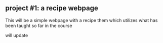 <h2>project #1: a recipe webpage</h2>
<p>This will be a simple webpage with a recipe them which utilizes what has been taught so far in the course</p>
<p>will update</p>
